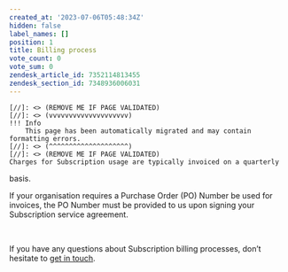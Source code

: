```yaml
---
created_at: '2023-07-06T05:48:34Z'
hidden: false
label_names: []
position: 1
title: Billing process
vote_count: 0
vote_sum: 0
zendesk_article_id: 7352114813455
zendesk_section_id: 7348936006031
---
```



    [//]: <> (REMOVE ME IF PAGE VALIDATED)
    [//]: <> (vvvvvvvvvvvvvvvvvvvv)
    !!! Info
        This page has been automatically migrated and may contain formatting errors.
    [//]: <> (^^^^^^^^^^^^^^^^^^^^)
    [//]: <> (REMOVE ME IF PAGE VALIDATED)
    Charges for Subscription usage are typically invoiced on a quarterly
basis.  
  
If your organisation requires a Purchase Order (PO) Number be used for
invoices, the PO Number must be provided to us upon signing your
Subscription service agreement.

 

If you have any questions about Subscription billing processes, don’t
hesitate to [get in touch](mailto:info@nesi.org.nz).
